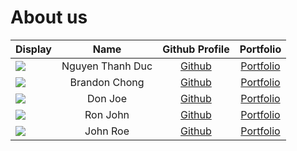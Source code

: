 # About us

Display | Name | Github Profile | Portfolio 
--------|:----:|:--------------:|:---------:
![](https://via.placeholder.com/100.png?text=Photo) | Nguyen Thanh Duc | [Github](https://github.com/thanhduc2000) | [Portfolio](docs/team/ducng.md)
![](https://via.placeholder.com/100.png?text=Photo) | Brandon Chong | [Github](https://github.com/brandoncjh) | [Portfolio](https://linkedin.com/in/brandoncjh)
![](https://via.placeholder.com/100.png?text=Photo) | Don Joe | [Github](https://github.com/) | [Portfolio](docs/team/johndoe.md)
![](https://via.placeholder.com/100.png?text=Photo) | Ron John | [Github](https://github.com/) | [Portfolio](docs/team/johndoe.md)
![](https://via.placeholder.com/100.png?text=Photo) | John Roe | [Github](https://github.com/) | [Portfolio](docs/team/johndoe.md)

